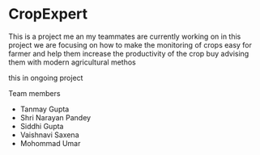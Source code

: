 # CropExpert
This is a project me an my teammates are currently working on in this project we are focusing  on how to make the monitoring of crops easy for farmer and help them increase the productivity of the crop buy advising them  with modern agricultural methos

this in ongoing project

Team members 
* Tanmay Gupta
* Shri Narayan Pandey
* Siddhi Gupta
* Vaishnavi Saxena
* Mohommad Umar

